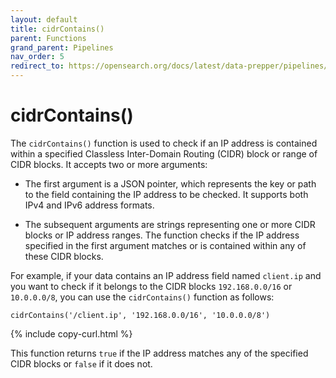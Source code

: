 ```yaml
---
layout: default
title: cidrContains()
parent: Functions
grand_parent: Pipelines
nav_order: 5
redirect_to: https://opensearch.org/docs/latest/data-prepper/pipelines/cidrcontains/
---
```


# cidrContains()

The `cidrContains()` function is used to check if an IP address is contained within a specified Classless Inter-Domain Routing (CIDR) block or range of CIDR blocks. It accepts two or more arguments:

- The first argument is a JSON pointer, which represents the key or path to the field containing the IP address to be checked. It supports both IPv4 and IPv6 address formats.

- The subsequent arguments are strings representing one or more CIDR blocks or IP address ranges. The function checks if the IP address specified in the first argument matches or is contained within any of these CIDR blocks.

For example, if your data contains an IP address field named `client.ip` and you want to check if it belongs to the CIDR blocks `192.168.0.0/16` or `10.0.0.0/8`, you can use the `cidrContains()` function as follows:

```
cidrContains('/client.ip', '192.168.0.0/16', '10.0.0.0/8')
```
{% include copy-curl.html %}

This function returns `true` if the IP address matches any of the specified CIDR blocks or `false` if it does not.